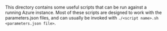 This directory contains some useful scripts that can be run against a running Azure instance. Most of these scripts are designed to work with the parameters.json files, and can usually be invoked with `./<script name>.sh <parameters.json file>`. 